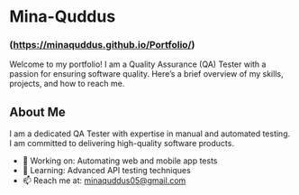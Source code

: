 # Mina-Quddus 
### (https://minaquddus.github.io/Portfolio/)
Welcome to my portfolio! I am a Quality Assurance (QA) Tester with a passion for ensuring software quality. Here’s a brief overview of my skills, projects, and how to reach me.
## About Me

I am a dedicated QA Tester with expertise in manual and automated testing. I am committed to delivering high-quality software products.

- 🔭 Working on: Automating web and mobile app tests
- 🌱 Learning: Advanced API testing techniques
- 📫 Reach me at: minaquddus05@gmail.com
